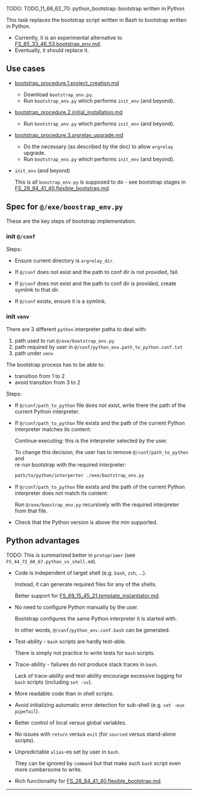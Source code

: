 
TODO: TODO_11_66_62_70: python_bootstrap: bootstrap written in Python

This task replaces the bootstrap script written in Bash to bootstrap written in Python.

*   Currently, it is an experimental alternative to [FS_85_33_46_53.bootstrap_env.md][FS_85_33_46_53.bootstrap_env.md].
*   Eventually, it should replace it.

## Use cases

*   [bootstrap_procedure.1.project_creation.md][bootstrap_procedure.1.project_creation.md]

    *   Download `bootstrap_env.py`.
    *   Run `bootstrap_env.py` which performs `init_env` (and beyond).

*   [bootstrap_procedure.2.initial_installation.md][bootstrap_procedure.2.initial_installation.md]

    *   Run `bootstrap_env.py` which performs `init_env` (and beyond).

*   [bootstrap_procedure.3.argrelay_upgrade.md][bootstrap_procedure.3.argrelay_upgrade.md]

    *   Do the necessary (as described by the doc) to allow `argrelay` upgrade.
    *   Run `bootstrap_env.py` which performs `init_env` (and beyond).

*   `init_env` (and beyond)

    This is all `boostrap_env.py` is supposed to do -
    see bootstrap stages in [FS_28_84_41_40.flexible_bootstrap.md][FS_28_84_41_40.flexible_bootstrap.md].

## Spec for `@/exe/boostrap_env.py`

These are the key steps of bootstrap implementation.

### init `@/conf`

Steps:

*   Ensure current directory is `argrelay_dir`.

*   If `@/conf` does not exist and the path to conf dir is not provided, fail.

*   If `@/conf` does not exist and the path to conf dir is provided, create symlink to that dir.

*   If `@/conf` exists, ensure it is a symlink.

### init `venv`

There are 3 different `python` interpreter paths to deal with:

1.  path used to run `@/exe/bootstrap_env.py`
2.  path required by user in `@/conf/python_env.path_to_python.conf.txt`
3.  path under `venv`

The bootstrap process has to be able to:
*   transition from 1 to 2
*   avoid transition from 3 to 2

Steps:

*   If `@/conf/path_to_python` file does not exist, write there the path of the current Python interpreter.

*   If `@/conf/path_to_python` file exists and the path of the current Python interpreter matches its content:

    Continue executing: this is the interpreter selected by the user.

    To change this decision, the user has to remove `@/conf/path_to_python` and\
    re-run bootstrap with the required interpreter:

    ```sh
    path/to/python/interperter ./exe/bootstrap_env.py
    ```

*   If `@/conf/path_to_python` file exists and the path of the current Python interpreter does not match its content:

    Run `@/exe/boostrap_env.py` recursively with the required interpreter from that file.

*   Check that the Python version is above the min supported.

## Python advantages

TODO: This is summarized better in `protoprimer` (see `FS_44_72_60_67.python_vs_shell.md`).

*   Code is independent of target shell (e.g. `bash`, `zsh`, ...).

    Instead, it can generate required files for any of the shells.

    Better support for [FS_69_15_45_21.template_instantiator.md][FS_69_15_45_21.template_instantiator.md].

*   No need to configure Python manually by the user.

    Bootstrap configures the same Python interpreter it is started with.

    In other words, `@/conf/python_env.conf.bash` can be generated.

*   Test-ability - `bash` scripts are hardly test-able.

    There is simply not practice to write tests for `bash` scripts.

*   Trace-ability - failures do not produce stack traces in `bash`.

    Lack of trace-ability and test-ability encourage excessive logging for `bash` scripts (including `set -xv`).

*   More readable code than in shell scripts.

*   Avoid initializing automatic error detection for sub-shell (e.g. `set -euo pipefail`).

*   Better control of local versus global variables.

*   No issues with `return` versus `exit` (for `sourced` versus stand-alone scripts).

*   Unpredictable `alias`-es set by user in `bash`.

    They can be ignored by `command` but that make such `bash` script even more cumbersome to write.

*   Rich functionality for [FS_28_84_41_40.flexible_bootstrap.md][FS_28_84_41_40.flexible_bootstrap.md].

---

[bootstrap_procedure.1.project_creation.md]: ../user_tutorials/bootstrap_procedure.1.project_creation.md
[bootstrap_procedure.2.initial_installation.md]: ../user_tutorials/bootstrap_procedure.2.initial_installation.md
[bootstrap_procedure.3.argrelay_upgrade.md]: ../user_tutorials/bootstrap_procedure.3.argrelay_upgrade.md

[FS_85_33_46_53.bootstrap_env.md]: ../feature_stories/FS_85_33_46_53.bootstrap_env.md

[FS_69_15_45_21.template_instantiator.md]: ../feature_stories/FS_69_15_45_21.template_instantiator.md

[FS_28_84_41_40.flexible_bootstrap.md]: ../feature_stories/FS_28_84_41_40.flexible_bootstrap.md
